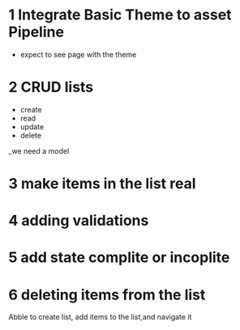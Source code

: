 # 1 Integrate Basic Theme to asset Pipeline
- expect to see page with the theme

# 2 CRUD lists
- create
- read
- update
- delete

_we need a model

# 3 make items in the list real

# 4 adding validations

# 5 add state complite or incoplite

# 6 deleting items from the list



Abble to create list, add items to the list,and navigate it